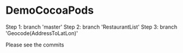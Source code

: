 DemoCocoaPods
=============

Step 1: branch 'master'
Step 2: branch 'RestaurantList'
Step 3: branch 'Geocode(AddressToLatLon)'

Please see the commits
